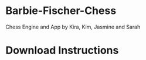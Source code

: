 # Barbie-Fischer-Chess
Chess Engine and App by Kira, Kim, Jasmine and Sarah


# Download Instructions
